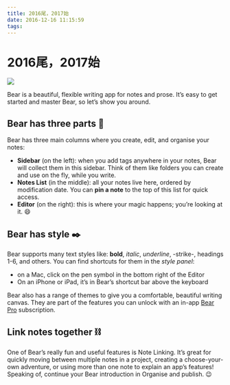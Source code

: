 ```yaml
---
title: 2016尾，2017始
date: 2016-12-16 11:15:59
tags:
---
```

# 2016尾，2017始
![](/img/45144eba96f860caf1408a3d908cb861.jpg)

Bear is a beautiful, flexible writing app for notes and prose. It’s easy to get started and master Bear, so let’s show you around.

## Bear has three parts 📐
Bear has three main columns where you create, edit, and organise your notes:

* **Sidebar** (on the left): when you add tags anywhere in your notes, Bear will collect them in this sidebar. Think of them like folders you can create and use on the fly, while you write.
* **Notes List** (in the middle): all your notes live here, ordered by modification date. You can **pin a note** to the top of this list for quick access.
* **Editor** (on the right): this is where your magic happens; you’re looking at it. 😄

## Bear has style ✒️
Bear supports many text styles like: **bold**, _italic_, _underline_, -strike-, headings 1-6, and others. You can find shortcuts for them in the _style panel_:

* on a Mac, click on the pen symbol in the bottom right of the Editor
* On an iPhone or iPad, it’s in Bear’s shortcut bar above the keyboard

Bear also has a range of themes to give you a comfortable, beautiful writing canvas. They are part of the features you can unlock with an in-app [Bear Pro](bear://x-callback-url/open-bear-pro) subscription.

## Link notes together ⛓
One of Bear’s really fun and useful features is Note Linking. It’s great for quickly moving between multiple notes in a project, creating a choose-your-own adventure, or using more than one note to explain an app’s features! Speaking of, continue your Bear introduction in Organise and publish. 😉
